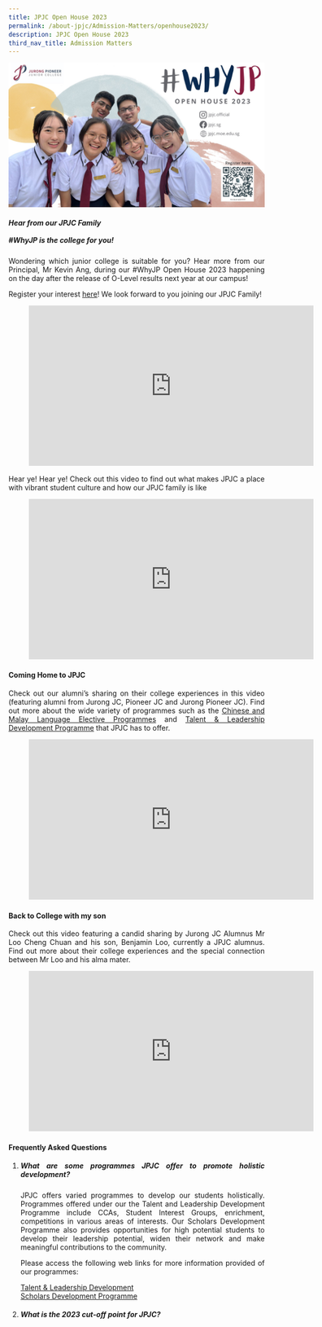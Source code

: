 ```yaml
---
title: JPJC Open House 2023
permalink: /about-jpjc/Admission-Matters/openhouse2023/
description: JPJC Open House 2023
third_nav_title: Admission Matters
---
```

<div align=justify>
<center>
<img src="/images/About%20JPJC/Admission%20Matters/JPJC%20Open%20House%202023/IMG_9174.jpg"></center>

<h5>
Hear from our JPJC Family<br><br>
#WhyJP is the college for you!</h5>
	
<p>
Wondering which junior college is suitable for you? Hear more from our Principal, Mr Kevin Ang, during our #WhyJP Open House 2023 happening on the day after the release of O-Level results next year at our campus!</p>

<p>
	Register your interest <a href="https://go.gov.sg/jpjcoh2023">here</a>! We look forward to you joining our JPJC Family!</p>

<figure>
<iframe width="560" height="315" src="https://www.youtube.com/embed/ZPYt32Aq2bA" title="YouTube video player" frameborder="0" allow="accelerometer; autoplay; clipboard-write; encrypted-media; gyroscope; picture-in-picture; web-share" allowfullscreen></iframe></figure>

<p>
Hear ye! Hear ye! Check out this video to find out what makes JPJC a place with vibrant student culture and how our JPJC family is like</p>

<figure>
<iframe width="560" height="315" src="https://www.youtube.com/embed/ejNIfE6XqUc" title="YouTube video player" frameborder="0" allow="accelerometer; autoplay; clipboard-write; encrypted-media; gyroscope; picture-in-picture; web-share" allowfullscreen></iframe></figure>

<h4>Coming Home to JPJC</h4>

<p>
Check out our alumni’s sharing on their college experiences in this video (featuring alumni from Jurong JC, Pioneer JC and Jurong Pioneer JC). Find out more about the wide variety of programmes such as the <a href="/language-elective-programmes/">Chinese and Malay Language Elective Programmes</a> and <a href="/jpjc-experience/co-curriculum/talent-and-leadership/">Talent & Leadership Development Programme</a> that JPJC has to offer.</p>

<figure>
<iframe width="560" height="315" src="https://www.youtube.com/embed/Z6eS5l-msTM" title="YouTube video player" frameborder="0" allow="accelerometer; autoplay; clipboard-write; encrypted-media; gyroscope; picture-in-picture; web-share" allowfullscreen></iframe></figure>
	
<h4>Back to College with my son</h4>
	
<p>
Check out this video featuring a candid sharing by Jurong JC Alumnus Mr Loo Cheng Chuan and his son, Benjamin Loo, currently a JPJC alumnus. Find out more about their college experiences and the special connection between Mr Loo and his alma mater.</p>
	
<figure>
<iframe width="560" height="315" src="https://www.youtube.com/embed/x73CzcX8wro" title="YouTube video player" frameborder="0" allow="accelerometer; autoplay; clipboard-write; encrypted-media; gyroscope; picture-in-picture; web-share" allowfullscreen></iframe></figure>
	
<h4>Frequently Asked Questions</h4>

<ol>
	<li><h5>What are some programmes JPJC offer to promote holistic development?</h5>

<p>
JPJC offers varied programmes to develop our students holistically. Programmes offered under our the Talent and Leadership Development Programme include CCAs, Student Interest Groups, enrichment, competitions in various areas of interests. Our Scholars Development Programme also provides opportunities for high potential students to develop their leadership potential, widen their network and make meaningful contributions to the community.</p>

<p>
Please access the following web links for more information provided of our programmes:</p>

<a href="/jpjc-experience/co-curriculum/talent-and-leadership/">Talent & Leadership Development</a><br>
<a href="/jpjc-experience/co-curriculum/talent-and-leadership-development-programme/scholars-development/">Scholars Development Programme</a></li>
	<li><h5>What is the 2023 cut-off point for JPJC?</h5>

<p>